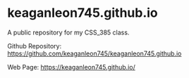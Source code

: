 # keaganleon745.github.io

A public repository for my CSS_385 class.

Github Repository: https://github.com/keaganleon745/keaganleon745.github.io

Web Page: https://keaganleon745.github.io/
